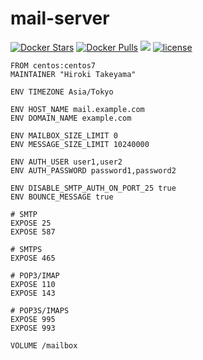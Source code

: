 # mail-server
[![Docker Stars](https://img.shields.io/docker/stars/takeyamajp/mail-server.svg)](https://hub.docker.com/r/takeyamajp/mail-server/)
[![Docker Pulls](https://img.shields.io/docker/pulls/takeyamajp/mail-server.svg)](https://hub.docker.com/r/takeyamajp/mail-server/)
[![](https://img.shields.io/badge/GitHub-Dockerfile-orange.svg)](https://github.com/takeyamajp/docker-mail-server/blob/master/Dockerfile)
[![license](https://img.shields.io/github/license/takeyamajp/docker-mail-server.svg)](https://github.com/takeyamajp/docker-mail-server/blob/master/LICENSE)

    FROM centos:centos7  
    MAINTAINER "Hiroki Takeyama"
    
    ENV TIMEZONE Asia/Tokyo
    
    ENV HOST_NAME mail.example.com  
    ENV DOMAIN_NAME example.com
    
    ENV MAILBOX_SIZE_LIMIT 0  
    ENV MESSAGE_SIZE_LIMIT 10240000
    
    ENV AUTH_USER user1,user2  
    ENV AUTH_PASSWORD password1,password2
    
    ENV DISABLE_SMTP_AUTH_ON_PORT_25 true  
    ENV BOUNCE_MESSAGE true
    
    # SMTP  
    EXPOSE 25  
    EXPOSE 587
    
    # SMTPS  
    EXPOSE 465
    
    # POP3/IMAP  
    EXPOSE 110  
    EXPOSE 143
    
    # POP3S/IMAPS  
    EXPOSE 995  
    EXPOSE 993
    
    VOLUME /mailbox
